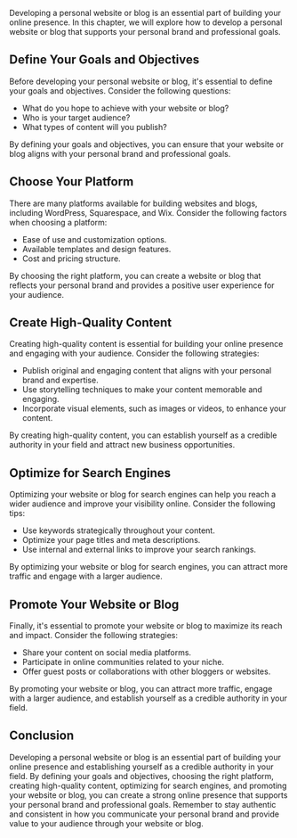 
Developing a personal website or blog is an essential part of building your online presence. In this chapter, we will explore how to develop a personal website or blog that supports your personal brand and professional goals.

Define Your Goals and Objectives
--------------------------------

Before developing your personal website or blog, it's essential to define your goals and objectives. Consider the following questions:

* What do you hope to achieve with your website or blog?
* Who is your target audience?
* What types of content will you publish?

By defining your goals and objectives, you can ensure that your website or blog aligns with your personal brand and professional goals.

Choose Your Platform
--------------------

There are many platforms available for building websites and blogs, including WordPress, Squarespace, and Wix. Consider the following factors when choosing a platform:

* Ease of use and customization options.
* Available templates and design features.
* Cost and pricing structure.

By choosing the right platform, you can create a website or blog that reflects your personal brand and provides a positive user experience for your audience.

Create High-Quality Content
---------------------------

Creating high-quality content is essential for building your online presence and engaging with your audience. Consider the following strategies:

* Publish original and engaging content that aligns with your personal brand and expertise.
* Use storytelling techniques to make your content memorable and engaging.
* Incorporate visual elements, such as images or videos, to enhance your content.

By creating high-quality content, you can establish yourself as a credible authority in your field and attract new business opportunities.

Optimize for Search Engines
---------------------------

Optimizing your website or blog for search engines can help you reach a wider audience and improve your visibility online. Consider the following tips:

* Use keywords strategically throughout your content.
* Optimize your page titles and meta descriptions.
* Use internal and external links to improve your search rankings.

By optimizing your website or blog for search engines, you can attract more traffic and engage with a larger audience.

Promote Your Website or Blog
----------------------------

Finally, it's essential to promote your website or blog to maximize its reach and impact. Consider the following strategies:

* Share your content on social media platforms.
* Participate in online communities related to your niche.
* Offer guest posts or collaborations with other bloggers or websites.

By promoting your website or blog, you can attract more traffic, engage with a larger audience, and establish yourself as a credible authority in your field.

Conclusion
----------

Developing a personal website or blog is an essential part of building your online presence and establishing yourself as a credible authority in your field. By defining your goals and objectives, choosing the right platform, creating high-quality content, optimizing for search engines, and promoting your website or blog, you can create a strong online presence that supports your personal brand and professional goals. Remember to stay authentic and consistent in how you communicate your personal brand and provide value to your audience through your website or blog.
